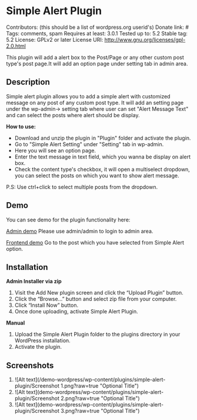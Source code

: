 # Simple Alert Plugin
Contributors: (this should be a list of wordpress.org userid's)
Donate link: #
Tags: comments, spam
Requires at least: 3.0.1
Tested up to: 5.2
Stable tag: 5.2
License: GPLv2 or later
License URI: http://www.gnu.org/licenses/gpl-2.0.html

This plugin will add a alert box to the Post/Page or any other custom post type's post page.It will add an option page under setting tab in admin area. 

## Description 

Simple alert plugin allows you to add a simple alert with customized message on any post of any custom post type. It will add an setting page under the wp-admin-> setting tab where user can set "Alert Message Text" and can select the posts where alert should be display.

**How to use:**

*   Download and unzip the plugin in "Plugin" folder and activate the plugin.
*   Go to "Simple Alert Setting" under "Setting" tab in wp-admin.
*   Here you will see an option page.
*   Enter the text message in text field, which you wanna be display on alert box.
*   Check the content type's checkbox, it will open a multiselect dropdown, you can select the posts on which you want to show alert message.

P.S: Use ctrl+click to select multiple posts from the dropdown.
## Demo
You can see demo for the plugin functionality here:

[Admin demo](wp-admin/options-general.php?page=alert-setting-admin)
Please use admin/admin to login to admin area.

[Frontend demo](http://)
Go to the post which you have selected from Simple Alert option.

## Installation

**Admin Installer via zip**

  1.  Visit the Add New plugin screen and click the “Upload Plugin” button.
  2.  Click the “Browse…” button and select zip file from your computer.
  3.  Click “Install Now” button.
  4.  Once done uploading, activate Simple Alert Plugin.

**Manual**

   1. Upload the Simple Alert Plugin folder to the plugins directory in your WordPress installation.
   2. Activate the plugin.

## Screenshots

1. ![Alt text](/demo-wordpress/wp-content/plugins/simple-alert-plugin/Screenshot 1.png?raw=true "Optional Title")
2. ![Alt text](demo-wordpress/wp-content/plugins/simple-alert-plugin/Screenshot 2.png?raw=true "Optional Title")
3. ![Alt text](demo-wordpress/wp-content/plugins/simple-alert-plugin/Screenshot 3.png?raw=true "Optional Title")
